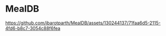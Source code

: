 # MealDB



https://github.com/ibarotparth/MealDB/assets/130244137/71faa6d5-2115-4fd6-b8c7-3054c88f6fea

